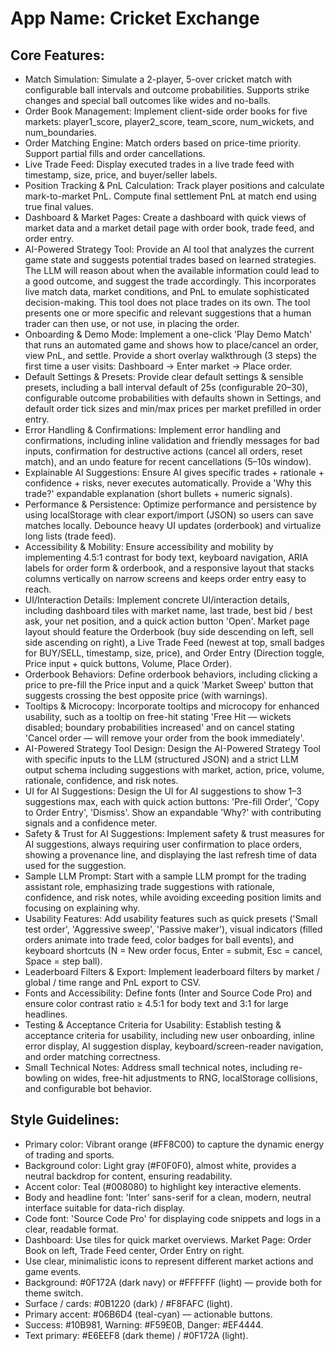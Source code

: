 # **App Name**: Cricket Exchange

## Core Features:

- Match Simulation: Simulate a 2-player, 5-over cricket match with configurable ball intervals and outcome probabilities. Supports strike changes and special ball outcomes like wides and no-balls.
- Order Book Management: Implement client-side order books for five markets: player1_score, player2_score, team_score, num_wickets, and num_boundaries.
- Order Matching Engine: Match orders based on price-time priority. Support partial fills and order cancellations.
- Live Trade Feed: Display executed trades in a live trade feed with timestamp, size, price, and buyer/seller labels.
- Position Tracking & PnL Calculation: Track player positions and calculate mark-to-market PnL. Compute final settlement PnL at match end using true final values.
- Dashboard & Market Pages: Create a dashboard with quick views of market data and a market detail page with order book, trade feed, and order entry.
- AI-Powered Strategy Tool: Provide an AI tool that analyzes the current game state and suggests potential trades based on learned strategies. The LLM will reason about when the available information could lead to a good outcome, and suggest the trade accordingly. This incorporates live match data, market conditions, and PnL to emulate sophisticated decision-making. This tool does not place trades on its own. The tool presents one or more specific and relevant suggestions that a human trader can then use, or not use, in placing the order.
- Onboarding & Demo Mode: Implement a one-click 'Play Demo Match' that runs an automated game and shows how to place/cancel an order, view PnL, and settle. Provide a short overlay walkthrough (3 steps) the first time a user visits: Dashboard → Enter market → Place order.
- Default Settings & Presets: Provide clear default settings & sensible presets, including a ball interval default of 25s (configurable 20–30), configurable outcome probabilities with defaults shown in Settings, and default order tick sizes and min/max prices per market prefilled in order entry.
- Error Handling & Confirmations: Implement error handling and confirmations, including inline validation and friendly messages for bad inputs, confirmation for destructive actions (cancel all orders, reset match), and an undo feature for recent cancellations (5–10s window).
- Explainable AI Suggestions: Ensure AI gives specific trades + rationale + confidence + risks, never executes automatically. Provide a 'Why this trade?' expandable explanation (short bullets + numeric signals).
- Performance & Persistence: Optimize performance and persistence by using localStorage with clear export/import (JSON) so users can save matches locally. Debounce heavy UI updates (orderbook) and virtualize long lists (trade feed).
- Accessibility & Mobility: Ensure accessibility and mobility by implementing 4.5:1 contrast for body text, keyboard navigation, ARIA labels for order form & orderbook, and a responsive layout that stacks columns vertically on narrow screens and keeps order entry easy to reach.
- UI/Interaction Details: Implement concrete UI/interaction details, including dashboard tiles with market name, last trade, best bid / best ask, your net position, and a quick action button 'Open'. Market page layout should feature the Orderbook (buy side descending on left, sell side ascending on right), a Live Trade Feed (newest at top, small badges for BUY/SELL, timestamp, size, price), and Order Entry (Direction toggle, Price input + quick buttons, Volume, Place Order).
- Orderbook Behaviors: Define orderbook behaviors, including clicking a price to pre-fill the Price input and a quick 'Market Sweep' button that suggests crossing the best opposite price (with warnings).
- Tooltips & Microcopy: Incorporate tooltips and microcopy for enhanced usability, such as a tooltip on free-hit stating 'Free Hit — wickets disabled; boundary probabilities increased' and on cancel stating 'Cancel order — will remove your order from the book immediately'.
- AI-Powered Strategy Tool Design: Design the AI-Powered Strategy Tool with specific inputs to the LLM (structured JSON) and a strict LLM output schema including suggestions with market, action, price, volume, rationale, confidence, and risk notes.
- UI for AI Suggestions: Design the UI for AI suggestions to show 1–3 suggestions max, each with quick action buttons: 'Pre-fill Order', 'Copy to Order Entry', 'Dismiss'. Show an expandable 'Why?' with contributing signals and a confidence meter.
- Safety & Trust for AI Suggestions: Implement safety & trust measures for AI suggestions, always requiring user confirmation to place orders, showing a provenance line, and displaying the last refresh time of data used for the suggestion.
- Sample LLM Prompt: Start with a sample LLM prompt for the trading assistant role, emphasizing trade suggestions with rationale, confidence, and risk notes, while avoiding exceeding position limits and focusing on explaining why.
- Usability Features: Add usability features such as quick presets ('Small test order', 'Aggressive sweep', 'Passive maker'), visual indicators (filled orders animate into trade feed, color badges for ball events), and keyboard shortcuts (N = New order focus, Enter = submit, Esc = cancel, Space = step ball).
- Leaderboard Filters & Export: Implement leaderboard filters by market / global / time range and PnL export to CSV.
- Fonts and Accessibility: Define fonts (Inter and Source Code Pro) and ensure color contrast ratio ≥ 4.5:1 for body text and 3:1 for large headlines.
- Testing & Acceptance Criteria for Usability: Establish testing & acceptance criteria for usability, including new user onboarding, inline error display, AI suggestion display, keyboard/screen-reader navigation, and order matching correctness.
- Small Technical Notes: Address small technical notes, including re-bowling on wides, free-hit adjustments to RNG, localStorage collisions, and configurable bot behavior.

## Style Guidelines:

- Primary color: Vibrant orange (#FF8C00) to capture the dynamic energy of trading and sports.
- Background color: Light gray (#F0F0F0), almost white, provides a neutral backdrop for content, ensuring readability.
- Accent color: Teal (#008080) to highlight key interactive elements.
- Body and headline font: 'Inter' sans-serif for a clean, modern, neutral interface suitable for data-rich display.
- Code font: 'Source Code Pro' for displaying code snippets and logs in a clear, readable format.
- Dashboard: Use tiles for quick market overviews. Market Page: Order Book on left, Trade Feed center, Order Entry on right.
- Use clear, minimalistic icons to represent different market actions and game events.
- Background: #0F172A (dark navy) or #FFFFFF (light) — provide both for theme switch.
- Surface / cards: #0B1220 (dark) / #F8FAFC (light).
- Primary accent: #06B6D4 (teal-cyan) — actionable buttons.
- Success: #10B981, Warning: #F59E0B, Danger: #EF4444.
- Text primary: #E6EEF8 (dark theme) / #0F172A (light).